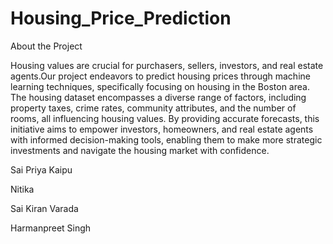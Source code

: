 # Housing_Price_Prediction

About the Project

Housing values are crucial for purchasers, sellers, investors, and real estate agents.Our project endeavors to predict housing prices through machine learning techniques, specifically focusing on housing in the Boston area. The housing dataset encompasses a diverse range of factors, including property taxes, crime rates, community attributes, and the number of rooms, all influencing housing values. By providing accurate forecasts, this initiative aims to empower investors, homeowners, and real estate agents with informed decision-making tools, enabling them to make more strategic investments and navigate the housing market with confidence.

Sai Priya Kaipu 

Nitika 

Sai Kiran Varada

Harmanpreet Singh

